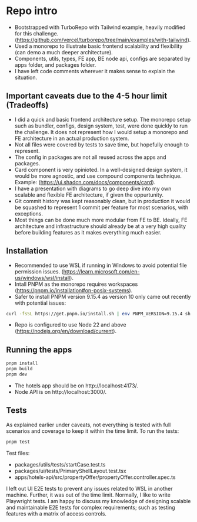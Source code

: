 # Repo intro

- Bootstrapped with TurboRepo with Tailwind example, heavily modified for this challenge. (https://github.com/vercel/turborepo/tree/main/examples/with-tailwind).
- Used a monorepo to illustrate basic frontend scalability and flexibility (can demo a much deeper architecture).
- Components, utils, types, FE app, BE node api, configs are separated by apps folder, and packages folder.
- I have left code comments wherever it makes sense to explain the situation.

## Important caveats due to the 4-5 hour limit (Tradeoffs)

- I did a quick and basic frontend architecture setup. The monorepo setup such as bundler, configs, design system, test, were done quickly to run the challenge. It does not represent how I would setup a monorepo and FE architecture in an actual production system.
- Not all files were covered by tests to save time, but hopefully enough to represent.
- The config in packages are not all reused across the apps and packages.
- Card component is very opinioted. In a well-designed design system, it would be more agnostic, and use compound components technique. Example: (https://ui.shadcn.com/docs/components/card).
- I have a presentation with diagrams to go deep dive into my own scalable and flexible FE architecture, if given the oppurtunity.
- Git commit history was kept reasonably clean, but in production it would be squashed to represent 1 commit per feature for most scenarios, with exceptions.
- Most things can be done much more modular from FE to BE. Ideally, FE architecture and infrastructure should already be at a very high quality before building features as it makes everything much easier.

## Installation

- Recommended to use WSL if running in Windows to avoid potential file permission issues. (https://learn.microsoft.com/en-us/windows/wsl/install).
- Intall PNPM as the monorepo requires workspaces (https://pnpm.io/installation#on-posix-systems).
- Safer to install PNPM version 9.15.4 as version 10 only came out recently with potential issues:
```sh
curl -fsSL https://get.pnpm.io/install.sh | env PNPM_VERSION=9.15.4 sh -
```
- Repo is configured to use Node 22 and above (https://nodejs.org/en/download/current).

## Running the apps

```sh
pnpm install
pnpm build
pnpm dev
```
- The hotels app should be on http://localhost:4173/.
- Node API is on http://localhost:3000/.

## Tests

As explained earlier under caveats, not everything is tested with full scenarios and coverage to keep it within the time limit. To run the tests:

```sh
pnpm test
```

Test files:

- packages/utils/tests/startCase.test.ts
- packages/ui/tests/PrimaryShellLayout.test.tsx
- apps/hotels-api/src/propertyOffer/propertyOffer.controller.spec.ts

I left out UI E2E tests to prevent any issues related to WSL in another machine. Further, it was out of the time limit. Normally, I like to write Playwright tests. I am happy to discuss my knowledge of designing scalable and maintainable E2E tests for complex requirements; such as testing features with a matrix of access controls.
